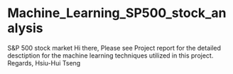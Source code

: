# Machine_Learning_SP500_stock_analysis
S&amp;P 500 stock market
Hi there, 
  Please see Project report for the detailed desctiption for the machine learning techniques utilized in this project. 
Regards, 
Hsiu-Hui Tseng
